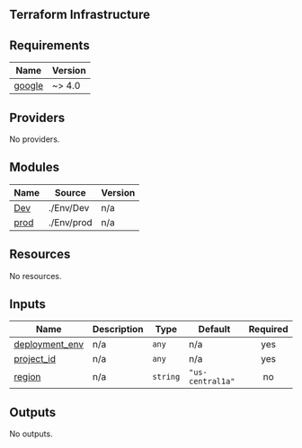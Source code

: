 ## Terraform Infrastructure
<!-- BEGIN_TF_DOCS -->
## Requirements

| Name | Version |
|------|---------|
| <a name="requirement_google"></a> [google](#requirement\_google) | ~> 4.0 |

## Providers

No providers.

## Modules

| Name | Source | Version |
|------|--------|---------|
| <a name="module_Dev"></a> [Dev](#module\_Dev) | ./Env/Dev | n/a |
| <a name="module_prod"></a> [prod](#module\_prod) | ./Env/prod | n/a |

## Resources

No resources.

## Inputs

| Name | Description | Type | Default | Required |
|------|-------------|------|---------|:--------:|
| <a name="input_deployment_env"></a> [deployment\_env](#input\_deployment\_env) | n/a | `any` | n/a | yes |
| <a name="input_project_id"></a> [project\_id](#input\_project\_id) | n/a | `any` | n/a | yes |
| <a name="input_region"></a> [region](#input\_region) | n/a | `string` | `"us-central1a"` | no |

## Outputs

No outputs.
<!-- END_TF_DOCS -->